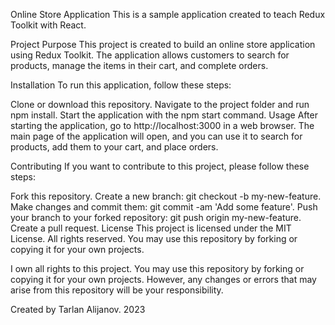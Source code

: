 Online Store Application
This is a sample application created to teach Redux Toolkit with React.

Project Purpose
This project is created to build an online store application using Redux Toolkit. The application allows customers to search for products, manage the items in their cart, and complete orders.

Installation
To run this application, follow these steps:

Clone or download this repository.
Navigate to the project folder and run npm install.
Start the application with the npm start command.
Usage
After starting the application, go to http://localhost:3000 in a web browser. The main page of the application will open, and you can use it to search for products, add them to your cart, and place orders.

Contributing
If you want to contribute to this project, please follow these steps:

Fork this repository.
Create a new branch: git checkout -b my-new-feature.
Make changes and commit them: git commit -am 'Add some feature'.
Push your branch to your forked repository: git push origin my-new-feature.
Create a pull request.
License
This project is licensed under the MIT License. All rights reserved. You may use this repository by forking or copying it for your own projects.

I own all rights to this project. You may use this repository by forking or copying it for your own projects. However, any changes or errors that may arise from this repository will be your responsibility.

Created by Tarlan Alijanov. 2023